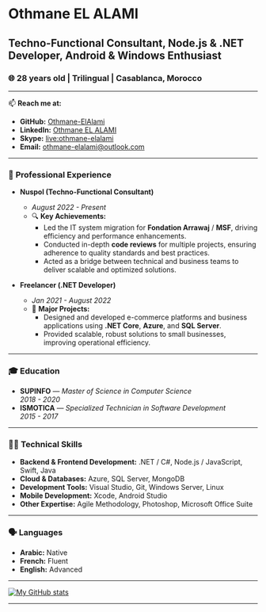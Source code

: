 # **Othmane EL ALAMI**  

## **Techno-Functional Consultant, Node.js & .NET Developer, Android & Windows Enthusiast**  

### **🌐 28 years old | Trilingual | Casablanca, Morocco**

---

📫 **Reach me at:**  

- **GitHub:** [Othmane-ElAlami](https://github.com/Othmane-ElAlami)  
- **LinkedIn:** [Othmane EL ALAMI](https://www.linkedin.com/in/Othmane-ElAlami)  
- **Skype:** [live:othmane-elalami](https://join.skype.com/invite/zfezw7Ykc3ZH)  
- **Email:** [othmane-elalami@outlook.com](mailto:othmane-elalami@outlook.com)  

---

### 💼 **Professional Experience**  

- **Nuspol (Techno-Functional Consultant)**  
  - *August 2022 - Present*  
  - 🔍 **Key Achievements:**  
    - Led the IT system migration for **Fondation Arrawaj** / **MSF**, driving efficiency and performance enhancements.  
    - Conducted in-depth **code reviews** for multiple projects, ensuring adherence to quality standards and best practices.  
    - Acted as a bridge between technical and business teams to deliver scalable and optimized solutions.  

- **Freelancer (.NET Developer)**  
  - *Jan 2021 - August 2022*  
  - 🛒 **Major Projects:**  
    - Designed and developed e-commerce platforms and business applications using **.NET Core**, **Azure**, and **SQL Server**.  
    - Provided scalable, robust solutions to small businesses, improving operational efficiency.  

---

### 🎓 **Education**  

- **SUPINFO** — *Master of Science in Computer Science*  
  *2018 - 2020*  
- **ISMOTICA** — *Specialized Technician in Software Development*  
  *2015 - 2017*  

---

### 👨‍💻 **Technical Skills**  

- **Backend & Frontend Development:** .NET / C#, Node.js / JavaScript, Swift, Java  
- **Cloud & Databases:** Azure, SQL Server, MongoDB  
- **Development Tools:** Visual Studio, Git, Windows Server, Linux  
- **Mobile Development:** Xcode, Android Studio  
- **Other Expertise:** Agile Methodology, Photoshop, Microsoft Office Suite  

---

### 🗣️ **Languages**  

- **Arabic:** Native  
- **French:** Fluent  
- **English:** Advanced  

---

[![My GitHub stats](https://github-readme-stats-othmane-elalami.vercel.app/api?username=Othmane-ElAlami&count_private=true&hide=stars&show_icons=true&theme=transparent)](https://github.com/Othmane-ElAlami/github-readme-stats)  

---
